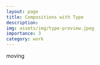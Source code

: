 ```yaml
---
layout: page
title: Compositions with Type
description: 
img: assets/img/type-preview.jpeg
importance: 3
category: work
---
```


moving